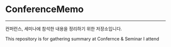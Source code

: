 # ConferenceMemo

---

컨퍼런스, 세미나에 참석한 내용을 정리하기 위한 저장소입니다.

This repository is for gathering summary at Confernce & Seminar I attend
